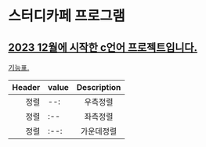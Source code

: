 # 스터디카페 프로그램
<u>2023 12월에 시작한 c언어 프로젝트입니다.</u> 
-----------------------------------------
<u>기능표.</u> 

| Header | value | Description |
| --: | :-- | :--: |
| 정렬 | --: | 우측정렬 |
| 정렬 | :-- | 좌측정렬 |
| 정렬 | :--: | 가운데정렬 |
